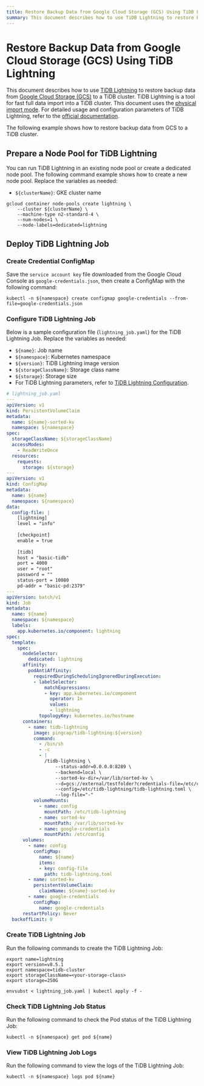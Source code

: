 ```yaml
---
title: Restore Backup Data from Google Cloud Storage (GCS) Using TiDB Lightning
summary: This document describes how to use TiDB Lightning to restore backup data stored in Google Cloud Storage (GCS) to a TiDB cluster.
---
```


# Restore Backup Data from Google Cloud Storage (GCS) Using TiDB Lightning

This document describes how to use [TiDB Lightning](https://docs.pingcap.com/tidb/stable/tidb-lightning-overview/) to restore backup data from [Google Cloud Storage (GCS)](https://cloud.google.com/storage/docs/) to a TiDB cluster. TiDB Lightning is a tool for fast full data import into a TiDB cluster. This document uses the [physical import mode](https://docs.pingcap.com/tidb/stable/tidb-lightning-physical-import-mode/). For detailed usage and configuration parameters of TiDB Lightning, refer to the [official documentation](https://docs.pingcap.com/tidb/stable/tidb-lightning-overview/).

The following example shows how to restore backup data from GCS to a TiDB cluster.

## Prepare a Node Pool for TiDB Lightning

You can run TiDB Lightning in an existing node pool or create a dedicated node pool. The following command example shows how to create a new node pool. Replace the variables as needed:

- `${clusterName}`: GKE cluster name

```shell
gcloud container node-pools create lightning \
    --cluster ${clusterName} \
    --machine-type n2-standard-4 \
    --num-nodes=1 \
    --node-labels=dedicated=lightning
```

## Deploy TiDB Lightning Job

### Create Credential ConfigMap

Save the `service account key` file downloaded from the Google Cloud Console as `google-credentials.json`, then create a ConfigMap with the following command:

```shell
kubectl -n ${namespace} create configmap google-credentials --from-file=google-credentials.json
```

### Configure TiDB Lightning Job

Below is a sample configuration file (`lightning_job.yaml`) for the TiDB Lightning Job. Replace the variables as needed:

- `${name}`: Job name
- `${namespace}`: Kubernetes namespace
- `${version}`: TiDB Lightning image version
- `${storageClassName}`: Storage class name
- `${storage}`: Storage size
- For TiDB Lightning parameters, refer to [TiDB Lightning Configuration](https://docs.pingcap.com/tidb/stable/tidb-lightning-configuration/).

```yaml
# lightning_job.yaml
---
apiVersion: v1
kind: PersistentVolumeClaim
metadata:
  name: ${name}-sorted-kv
  namespace: ${namespace}
spec:
  storageClassName: ${storageClassName}
  accessModes:
    - ReadWriteOnce
  resources:
    requests:
      storage: ${storage}
---
apiVersion: v1
kind: ConfigMap
metadata:
  name: ${name}
  namespace: ${namespace}
data:
  config-file: |
    [lightning]
    level = "info"
    
    [checkpoint]
    enable = true
  
    [tidb]
    host = "basic-tidb"
    port = 4000
    user = "root"
    password = ""
    status-port = 10080
    pd-addr = "basic-pd:2379"
---
apiVersion: batch/v1
kind: Job
metadata:
  name: ${name}
  namespace: ${namespace}
  labels:
    app.kubernetes.io/component: lightning
spec:
  template:
    spec:
      nodeSelector:
        dedicated: lightning
      affinity:
        podAntiAffinity:
          requiredDuringSchedulingIgnoredDuringExecution:
          - labelSelector:
              matchExpressions:
              - key: app.kubernetes.io/component
                operator: In
                values:
                - lightning
            topologyKey: kubernetes.io/hostname
      containers:
        - name: tidb-lightning
          image: pingcap/tidb-lightning:${version}
          command:
            - /bin/sh
            - -c
            - |
              /tidb-lightning \
                  --status-addr=0.0.0.0:8289 \
                  --backend=local \
                  --sorted-kv-dir=/var/lib/sorted-kv \
                  --d=gcs://external/testfolder?credentials-file=/etc/config/google-credentials.json \
                  --config=/etc/tidb-lightning/tidb-lightning.toml \
                  --log-file="-"
          volumeMounts:
            - name: config
              mountPath: /etc/tidb-lightning
            - name: sorted-kv
              mountPath: /var/lib/sorted-kv
            - name: google-credentials
              mountPath: /etc/config
      volumes:
        - name: config
          configMap:
            name: ${name}
            items:
            - key: config-file
              path: tidb-lightning.toml
        - name: sorted-kv
          persistentVolumeClaim:
            claimName: ${name}-sorted-kv
        - name: google-credentials
          configMap:
            name: google-credentials
      restartPolicy: Never
  backoffLimit: 0
```

### Create TiDB Lightning Job

Run the following commands to create the TiDB Lightning Job:

```shell
export name=lightning
export version=v8.5.1
export namespace=tidb-cluster
export storageClassName=<your-storage-class>
export storage=250G

envsubst < lightning_job.yaml | kubectl apply -f -
```

### Check TiDB Lightning Job Status

Run the following command to check the Pod status of the TiDB Lightning Job:

```shell
kubectl -n ${namespace} get pod ${name}
```

### View TiDB Lightning Job Logs

Run the following command to view the logs of the TiDB Lightning Job:

```shell
kubectl -n ${namespace} logs pod ${name}
```